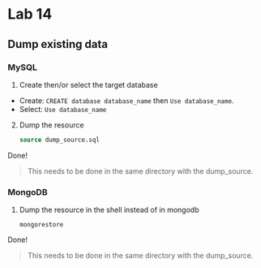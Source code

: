 # Lab 14

## Dump existing data

### MySQL

1. Create then/or select the target database

* Create: `CREATE database database_name` then `Use database_name`.
* Select: `Use database_name`

2. Dump the resource

    ```SQL
    source dump_source.sql
    ```

Done!

> This needs to be done in the same directory with the dump_source.

### MongoDB


1. Dump the resource in the shell instead of in mongodb

    ```
    mongorestore
    ```

Done!

> This needs to be done in the same directory with the dump_source.